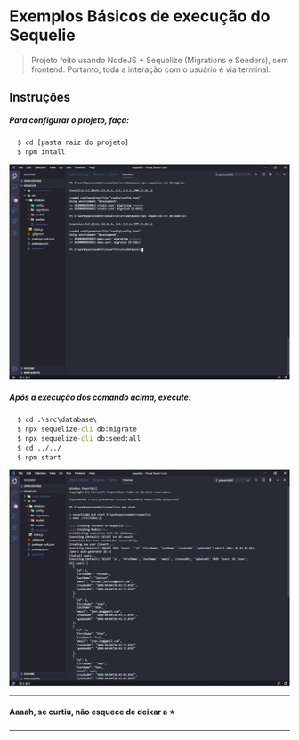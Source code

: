
# Exemplos Básicos de execução do Sequelie

> Projeto feito usando NodeJS + Sequelize (Migrations e Seeders), sem frontend. Portanto, toda a interação com o usuário é via terminal.

## Instruções

##### Para configurar o projeto, faça:

```cmd
  $ cd [pasta raiz do projeto]
  $ npm intall
```

![Obter token](https://github.com/pricardoti/sequelize-basic-examples/blob/master/img/img01.png)

##### Após a execução dos comando acima, execute:

```cmd
  $ cd .\src\database\
  $ npx sequelize-cli db:migrate 
  $ npx sequelize-cli db:seed:all
  $ cd ../../
  $ npm start
```
![Obter token](https://github.com/pricardoti/sequelize-basic-examples/blob/master/img/img02.png)

---
#### Aaaah, se curtiu, não esquece de deixar a :star:
---